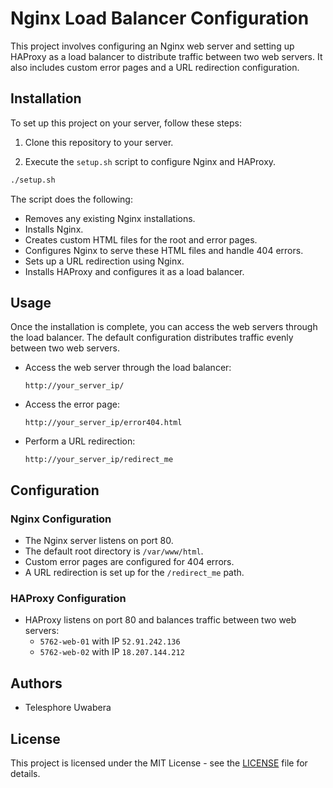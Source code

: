 
# Nginx Load Balancer Configuration

This project involves configuring an Nginx web server and setting up HAProxy as a load balancer to distribute traffic between two web servers. It also includes custom error pages and a URL redirection configuration.

## Installation

To set up this project on your server, follow these steps:

1. Clone this repository to your server.

2. Execute the `setup.sh` script to configure Nginx and HAProxy.

```bash
./setup.sh
```

The script does the following:

- Removes any existing Nginx installations.
- Installs Nginx.
- Creates custom HTML files for the root and error pages.
- Configures Nginx to serve these HTML files and handle 404 errors.
- Sets up a URL redirection using Nginx.
- Installs HAProxy and configures it as a load balancer.

## Usage

Once the installation is complete, you can access the web servers through the load balancer. The default configuration distributes traffic evenly between two web servers.

- Access the web server through the load balancer:

  ```
  http://your_server_ip/
  ```

- Access the error page:

  ```
  http://your_server_ip/error404.html
  ```

- Perform a URL redirection:

  ```
  http://your_server_ip/redirect_me
  ```

## Configuration

### Nginx Configuration

- The Nginx server listens on port 80.
- The default root directory is `/var/www/html`.
- Custom error pages are configured for 404 errors.
- A URL redirection is set up for the `/redirect_me` path.

### HAProxy Configuration

- HAProxy listens on port 80 and balances traffic between two web servers:
  - `5762-web-01` with IP `52.91.242.136`
  - `5762-web-02` with IP `18.207.144.212`

## Authors

- Telesphore Uwabera

## License

This project is licensed under the MIT License - see the [LICENSE](LICENSE) file for details.
```

